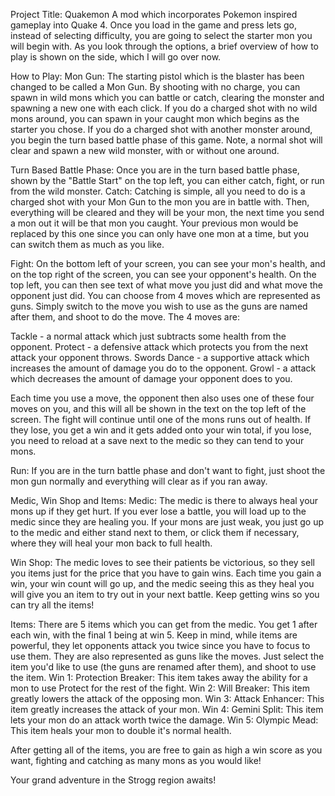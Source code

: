 Project Title: Quakemon
A mod which incorporates Pokemon inspired gameplay into Quake 4. 
Once you load in the game and press lets go, instead of selecting difficulty, you are going to select the starter mon you will begin with. As you look through the options, a brief overview of how to play is shown on the side, which I will go over now.

How to Play:
Mon Gun:
  The starting pistol which is the blaster has been changed to be called a Mon Gun. By shooting with no charge, you can spawn in wild mons which you can battle or catch, clearing the monster and spawning a new one with each click. If you do a charged shot with no wild
  mons around, you can spawn in your caught mon which begins as the starter you chose. If you do a charged shot with another monster around, you begin the turn based battle phase of this game. Note, a normal shot will clear and spawn a new wild monster, with or without one around. 

Turn Based Battle Phase: 
  Once you are in the turn based battle phase, shown by the "Battle Start" on the top left, you can either catch, fight, or run from the wild monster.
  Catch:
  Catching is simple, all you need to do is a charged shot with your Mon Gun to the mon you are in battle with. Then, everything will be cleared and they will be your mon, the next time you send a mon out it will be that mon you caught. Your previous mon would be replaced
  by this one since you can only have one mon at a time, but you can switch them as much as you like. 

  Fight:
  On the bottom left of your screen, you can see your mon's health, and on the top right of the screen, you can see your opponent's health. On the top left, you can then see text of what move you just did and what move the opponent just did. You can choose from 4 moves which 
  are represented as guns. Simply switch to the move you wish to use as the guns are named after them, and shoot to do the move. The 4 moves are:
  
  Tackle - a normal attack which just subtracts some health from the opponent.
  Protect - a defensive attack which protects you from the next attack your opponent throws. 
  Swords Dance - a supportive attack which increases the amount of damage you do to the opponent.
  Growl - a attack which decreases the amount of damage your opponent does to you. 

  Each time you use a move, the opponent then also uses one of these four moves on you, and this will all be shown in the text on the top left of the screen. The fight will continue until one of the mons runs out of health. If they lose, you get a win and it gets added onto
  your win total, if you lose, you need to reload at a save next to the medic so they can tend to your mons.

  Run:
  If you are in the turn battle phase and don't want to fight, just shoot the mon gun normally and everything will clear as if you ran away. 

Medic, Win Shop and Items:
  Medic: 
  The medic is there to always heal your mons up if they get hurt. If you ever lose a battle, you will load up to the medic since they are healing you. If your mons are just weak, you just go up to the medic and either stand next to them, or click them if necessary, where
  they will heal your mon back to full health.

  Win Shop:
  The medic loves to see their patients be victorious, so they sell you items just for the price that you have to gain wins. Each time you gain a win, your win count will go up, and the medic seeing this as they heal you will give you an item to try out in your next battle. 
  Keep getting wins so you can try all the items!

  Items:
  There are 5 items which you can get from the medic. You get 1 after each win, with the final 1 being at win 5. Keep in mind, while items are powerful, they let opponents attack you twice since you have to focus to use them. 
  They are also represented as guns like the moves. Just select the item you'd like to use (the guns are renamed after them), and shoot to use the item. 
  Win 1:
  Protection Breaker: This item takes away the ability for a mon to use Protect for the rest of the fight.
  Win 2:
  Will Breaker: This item greatly lowers the attack of the opposing mon.
  Win 3:
  Attack Enhancer: This item greatly increases the attack of your mon.
  Win 4:
  Gemini Split: This item lets your mon do an attack worth twice the damage. 
  Win 5:
  Olympic Mead: This item heals your mon to double it's normal health.

After getting all of the items, you are free to gain as high a win score as you want, fighting and catching as many mons as you would like! 

Your grand adventure in the Strogg region awaits!

  

  
  
  
